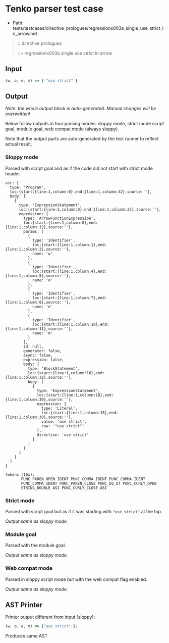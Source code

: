 # Tenko parser test case

- Path: tests/testcases/directive_prologues/regressionx003a_single_use_strict_in_arrow.md

> :: directive prologues
>
> ::> regressionx003a single use strict in arrow

## Input

`````js
(w, o, e, m) => { "use strict" }
`````

## Output

_Note: the whole output block is auto-generated. Manual changes will be overwritten!_

Below follow outputs in four parsing modes: sloppy mode, strict mode script goal, module goal, web compat mode (always sloppy).

Note that the output parts are auto-generated by the test runner to reflect actual result.

### Sloppy mode

Parsed with script goal and as if the code did not start with strict mode header.

`````
ast: {
  type: 'Program',
  loc:{start:{line:1,column:0},end:{line:1,column:32},source:''},
  body: [
    {
      type: 'ExpressionStatement',
      loc:{start:{line:1,column:0},end:{line:1,column:32},source:''},
      expression: {
        type: 'ArrowFunctionExpression',
        loc:{start:{line:1,column:0},end:{line:1,column:32},source:''},
        params: [
          {
            type: 'Identifier',
            loc:{start:{line:1,column:1},end:{line:1,column:2},source:''},
            name: 'w'
          },
          {
            type: 'Identifier',
            loc:{start:{line:1,column:4},end:{line:1,column:5},source:''},
            name: 'o'
          },
          {
            type: 'Identifier',
            loc:{start:{line:1,column:7},end:{line:1,column:8},source:''},
            name: 'e'
          },
          {
            type: 'Identifier',
            loc:{start:{line:1,column:10},end:{line:1,column:11},source:''},
            name: 'm'
          }
        ],
        id: null,
        generator: false,
        async: false,
        expression: false,
        body: {
          type: 'BlockStatement',
          loc:{start:{line:1,column:16},end:{line:1,column:32},source:''},
          body: [
            {
              type: 'ExpressionStatement',
              loc:{start:{line:1,column:18},end:{line:1,column:30},source:''},
              expression: {
                type: 'Literal',
                loc:{start:{line:1,column:18},end:{line:1,column:30},source:''},
                value: 'use strict',
                raw: '"use strict"'
              },
              directive: 'use strict'
            }
          ]
        }
      }
    }
  ]
}

tokens (16x):
       PUNC_PAREN_OPEN IDENT PUNC_COMMA IDENT PUNC_COMMA IDENT
       PUNC_COMMA IDENT PUNC_PAREN_CLOSE PUNC_EQ_GT PUNC_CURLY_OPEN
       STRING_DOUBLE ASI PUNC_CURLY_CLOSE ASI
`````

### Strict mode

Parsed with script goal but as if it was starting with `"use strict"` at the top.

_Output same as sloppy mode._

### Module goal

Parsed with the module goal.

_Output same as sloppy mode._

### Web compat mode

Parsed in sloppy script mode but with the web compat flag enabled.

_Output same as sloppy mode._

## AST Printer

Printer output different from input [sloppy]:

````js
(w, o, e, m) => {"use strict";};
````

Produces same AST
